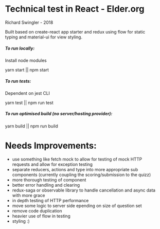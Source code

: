 <h1>Technical test in React - Elder.org</h1>
<p>Richard Swingler - 2018</p>

<p>Built based on create-react app starter and redux using flow for static typing and material-ui for view styling.</p>

<h5>To run locally:</h5>
<p>Install node modules</p>
<p>yarn start || npm start</p>

<h5>To run tests:</h5>
<p>Dependent on jest CLI</p>
<p>yarn test || npm run test</p>

<h5>To run optimised build (no server/hosting provider):</h5>
<p>yarn build || npm run build</p>


<h1>Needs Improvements:</h1>
<ul>
    <li> use something like fetch mock to allow for testing of mock HTTP requests and allow for exception testing</li>
    <li> separate reducers, actions and type into more appropriate sub components (currently coupling the scoring/submission to the quizz)</li>
    <li> more thorough testing of component</li>
    <li> better error handling and clearing</li>
    <li> redux-saga or observable library to handle cancellation and async data with more grace</li>
    <li> in depth testing of HTTP performance</li>
    <li> move some logic to server side epending on size of question set</li>
    <li> remove code duplication</li>
    <li> heavier use of flow in testing</li>
    <li> styling :) </li>
</ul>